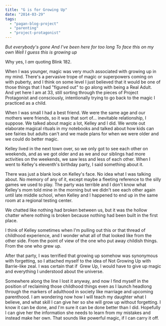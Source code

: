 ```yaml
---
title: "G is for Growing Up"
date: "2014-03-29"
tags: 
  - "pagan-blog-project"
  - "parenting"
  - "project-protagonist"
---
```


_But everybody's gone And I've been here for too long To face this on my own Well I guess this is growing up_

Why yes, I _am_ quoting Blink 182.

When I was younger, magic was very much associated with growing up in my mind. There's a pervasive trope of magic or superpowers coming on with puberty, and I think on some level I just believed that it would be one of those things that I had "figured out" to go along with being a Real Adult. And yet here I am at 33, still sorting through the pieces of Project Protagonist and consciously, intentionally trying to go back to the magic I practiced as a child.

When I was small I had a best friend. We were the same age and our mothers were friends, so it was that sort of... inevitable relationship, I suppose. We talked about magic a lot, Kelley and I did. We wrote out elaborate magical rituals in my notebooks and talked about how kids can see fairies but adults can't and we made plans for when we were older and we could do better magic.

Kelley lived in the next town over, so we only got to see each other on weekends, and as we got older and as we and our siblings had more activities on the weekends, we saw less and less of each other. When I went to Kelley's eleventh's birthday party, I said something about it.

There was just a blank look on Kelley's face. No idea what I was talking about. No memory of any of it, except maybe a fleeting reference to the silly games we used to play. The party was terrible and I don't know what Kelley's mom told mine in the morning but we didn't see each other again until late middle school, when Kelley and I happened to end up in the same room at a regional testing center.

We chatted like nothing had broken between us, but it was the hollow chatter where nothing is broken because nothing had been built in the first place.

I think of Kelley sometimes when I'm pulling out this or that thread of childhood experience, and I wonder what all of that looked like from the other side. From the point of view of the one who put away childish things. From the one who grew up.

After that party, I was terrified that growing up somehow was synonymous with forgetting, so I attached myself to the idea of Not Growing Up with Barrie-like zeal. I was certain that if  Grew Up, I would have to give up magic and everything I understood about the universe.

Somewhere along the line I lost it anyway, and now I find myself in the position of reclaiming those childhood things even as I launch headlong through the markers of adulthood in society like marriage and upcoming parenthood. I am wondering now how I will teach my daughter what I believe, and what skill I can give her so she will grow up without forgetting. I know it can be done, and I'm sure it can be done better than I did. Hopefully I can give her the information she needs to learn from my mistakes and instead make her own. That sounds like powerful magic, if I can carry it off.
